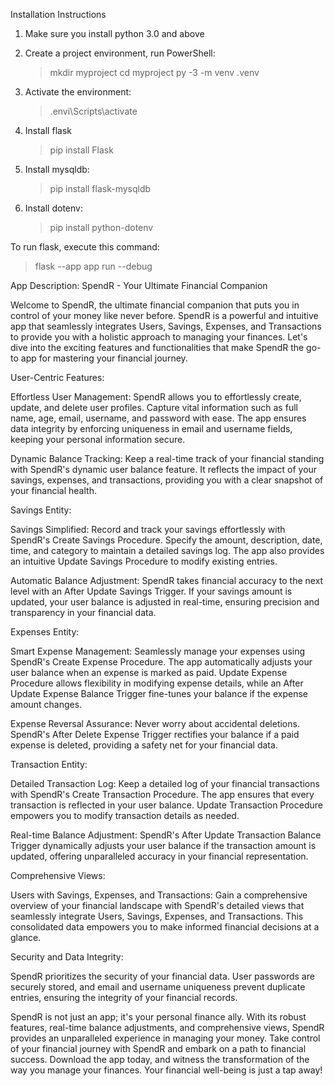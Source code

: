Installation Instructions

1. Make sure you install python 3.0 and above

2. Create a project environment, run PowerShell:

    > mkdir myproject
    > cd myproject
    > py -3 -m venv .venv

3. Activate the environment:

    > .envi\Scripts\activate

4. Install flask

    > pip install Flask

5. Install mysqldb:

    > pip install flask-mysqldb

6. Install dotenv:
    > pip install python-dotenv

To run flask, execute this command:

> flask --app app run --debug



App Description: SpendR - Your Ultimate Financial Companion

Welcome to SpendR, the ultimate financial companion that puts you in control of your money like never before. SpendR is a powerful and intuitive app that seamlessly integrates Users, Savings, Expenses, and Transactions to provide you with a holistic approach to managing your finances. Let's dive into the exciting features and functionalities that make SpendR the go-to app for mastering your financial journey.

User-Centric Features:

Effortless User Management: SpendR allows you to effortlessly create, update, and delete user profiles. Capture vital information such as full name, age, email, username, and password with ease. The app ensures data integrity by enforcing uniqueness in email and username fields, keeping your personal information secure.

Dynamic Balance Tracking: Keep a real-time track of your financial standing with SpendR's dynamic user balance feature. It reflects the impact of your savings, expenses, and transactions, providing you with a clear snapshot of your financial health.

Savings Entity:

Savings Simplified: Record and track your savings effortlessly with SpendR's Create Savings Procedure. Specify the amount, description, date, time, and category to maintain a detailed savings log. The app also provides an intuitive Update Savings Procedure to modify existing entries.

Automatic Balance Adjustment: SpendR takes financial accuracy to the next level with an After Update Savings Trigger. If your savings amount is updated, your user balance is adjusted in real-time, ensuring precision and transparency in your financial data.

Expenses Entity:

Smart Expense Management: Seamlessly manage your expenses using SpendR's Create Expense Procedure. The app automatically adjusts your user balance when an expense is marked as paid. Update Expense Procedure allows flexibility in modifying expense details, while an After Update Expense Balance Trigger fine-tunes your balance if the expense amount changes.

Expense Reversal Assurance: Never worry about accidental deletions. SpendR's After Delete Expense Trigger rectifies your balance if a paid expense is deleted, providing a safety net for your financial data.

Transaction Entity:

Detailed Transaction Log: Keep a detailed log of your financial transactions with SpendR's Create Transaction Procedure. The app ensures that every transaction is reflected in your user balance. Update Transaction Procedure empowers you to modify transaction details as needed.

Real-time Balance Adjustment: SpendR's After Update Transaction Balance Trigger dynamically adjusts your user balance if the transaction amount is updated, offering unparalleled accuracy in your financial representation.

Comprehensive Views:

Users with Savings, Expenses, and Transactions: Gain a comprehensive overview of your financial landscape with SpendR's detailed views that seamlessly integrate Users, Savings, Expenses, and Transactions. This consolidated data empowers you to make informed financial decisions at a glance.

Security and Data Integrity:

SpendR prioritizes the security of your financial data. User passwords are securely stored, and email and username uniqueness prevent duplicate entries, ensuring the integrity of your financial records.

SpendR is not just an app; it's your personal finance ally. With its robust features, real-time balance adjustments, and comprehensive views, SpendR provides an unparalleled experience in managing your money. Take control of your financial journey with SpendR and embark on a path to financial success. Download the app today, and witness the transformation of the way you manage your finances. Your financial well-being is just a tap away!
